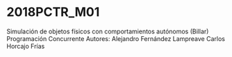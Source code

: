 # 2018PCTR_M01
Simulación de objetos físicos con comportamientos autónomos (Billar)
Programación Concurrente
Autores: Alejandro Fernández Lampreave
         Carlos Horcajo Frías
